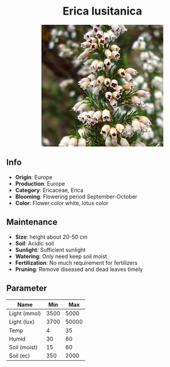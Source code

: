 <h1 align='center'>Erica lusitanica</h1>
<p align="center">
    <img 
        align='center'
        width='320'
        src="../images/erica lusitanica.png" 
        alt='Erica lusitanica' />
</p>

## Info

 - **Origin**: Europe
 - **Production**: Europe
 - **Category**: Ericaceae, Erica
 - **Blooming**: Flowering period September-October
 - **Color**: Flower color white, lotus color

## Maintenance

 - **Size**: height about 20-50 cm
 - **Soil**: Acidic soil
 - **Sunlight**: Sufficient sunlight
 - **Watering**: Only need keep soil moist
 - **Fertilization**: No much requirement for fertilizers
 - **Pruning**: Remove diseased and dead leaves timely

## Parameter

| Name         | Min  | Max   |
|--------------|------|-------|
| Light (mmol) | 3500 | 5000  |
| Light (lux)  | 3700 | 50000 |
| Temp         | 4    | 35    |
| Humid        | 30   | 80    |
| Soil (moist) | 15   | 60    |
| Soil (ec)    | 350  | 2000  |